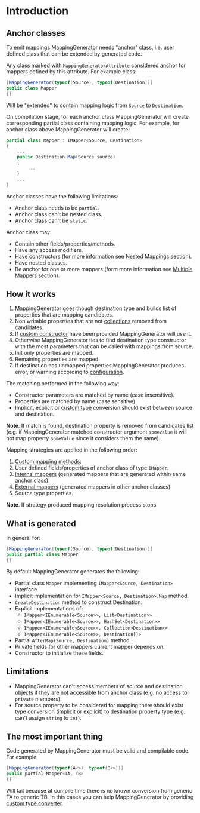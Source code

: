 # Introduction

## Anchor classes

To emit mappings MappingGenerator needs "anchor" class, i.e. user defined class that can be extended by generated code.

Any class marked with `MappingGeneratorAttribute` considered anchor for mappers defined by this attribute. For example class:

```csharp
[MappingGenerator(typeof(Source), typeof(Destination))]
public class Mapper
{}
```

Will be "extended" to contain mapping logic from `Source` to `Destination`.

On compilation stage, for each anchor class MappingGenerator will create corresponding partial class containing mapping logic. For example, for anchor class above MappingGenerator will create:

```csharp
partial class Mapper : IMapper<Source, Destination>
{
    ...
    public Destination Map(Source source)
    {
        ...
    }
    ...
}
```

Anchor classes have the following limitations:

* Anchor class needs to be `partial`.
* Anchor class can't be nested class.
* Anchor class can't be `static`.

Anchor class may:

* Contain other fields/properties/methods.
* Have any access modifiers.
* Have constructors (for more information see [Nested Mappings](./NestedMappings.md) section).
* Have nested classes.
* Be anchor for one or more mappers (form more information see [Multiple Mappers](./MultipleMappers.md) section).

## How it works

1. MappingGenerator goes though destination type and builds list of properties that are mapping candidates.
2. Non writable properties that are not [collections](./ListsAndArrays.md) removed from candidates.
3. If [custom constructor](./Construction.md) have been provided MappingGenerator will use it.
4. Otherwise MappingGenerator ties to find destination type constructor with the most parameters that can be called with mappings from source.
5. Init only properties are mapped.
6. Remaining properties are mapped.
7. If destination has unmapped properties MappingGenerator produces error, or warning according to [configuration](./Configuration.md).

The matching performed in the following way:

* Constructor parameters are matched by name (case insensitive).
* Properties are matched by name (case sensitive).
* Implicit, explicit or [custom type](./CustomTypeConverters.md) conversion should exist between source and destination.

**Note**. If match is found, destination property is removed from candidates list (e.g. if MappingGenerator matched constructor argument `someValue` it will not map property `SomeValue` since it considers them the same).

Mapping strategies are applied in the following order:

1. [Custom mapping methods](./CustomMapping.md).
2. User defined fields/properties of anchor class of type `IMapper`.
3. [Internal mappers](./MultipleMappers.md) (generated mappers that are generated within same anchor class).
4. [External mappers](./NestedMappings.md) (generated mappers in other anchor classes)
5. Source type properties.

**Note**. If strategy produced mapping resolution process stops.

## What is generated

In general for:

```csharp
[MappingGenerator(typeof(Source), typeof(Destination))]
public partial class Mapper
{}
```

By default MappingGenerator generates the following:

* Partial class `Mapper` implementing `IMapper<Source, Destination>` interface.
* Implicit implementation for `IMapper<Source, Destination>.Map` method.
* `CreateDestination` method to construct Destination.
* Explicit implementations of:
  * `IMapper<IEnumerable<Source>>, List<Destination>>`
  * `IMapper<IEnumerable<Source>>, HashSet<Destination>>`
  * `IMapper<IEnumerable<Source>>, Collection<Destination>>`
  * `IMapper<IEnumerable<Source>>, Destination[]>`
* Partial `AfterMap(Source, Destination)` method.
* Private fields for other mappers current mapper depends on.
* Constructor to initialize these fields.

## Limitations

* MappingGenerator can't access members of source and destination objects if they are not accessible from anchor class (e.g. no access to `private` members).
* For source property to be considered for mapping there should exist type conversion (implicit or explicit) to destination property type (e.g. can't assign `string` to `int`).

## The most important thing

Code generated by MappingGenerator must be valid and compilable code. For example:

```csharp
[MappingGenerator(typeof(A<>), typeof(B<>))]
public partial Mapper<TA, TB>
{}
```

Will fail because at compile time there is no known conversion from generic TA to generic TB. In this cases you can help MappingGenerator by providing [custom type converter](./CustomTypeConverters.md).
